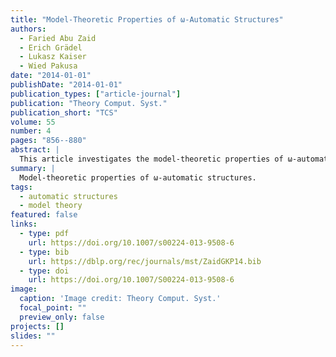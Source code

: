 ```yaml
---
title: "Model-Theoretic Properties of ω-Automatic Structures"
authors:
  - Faried Abu Zaid
  - Erich Grädel
  - Lukasz Kaiser
  - Wied Pakusa
date: "2014-01-01"
publishDate: "2014-01-01"
publication_types: ["article-journal"]
publication: "Theory Comput. Syst."
publication_short: "TCS"
volume: 55
number: 4
pages: "856--880"
abstract: |
  This article investigates the model-theoretic properties of ω-automatic structures, providing new results and characterizations in the field of logic and computer science.
summary: |
  Model-theoretic properties of ω-automatic structures.
tags:
  - automatic structures
  - model theory
featured: false
links:
  - type: pdf
    url: https://doi.org/10.1007/s00224-013-9508-6
  - type: bib
    url: https://dblp.org/rec/journals/mst/ZaidGKP14.bib
  - type: doi
    url: https://doi.org/10.1007/S00224-013-9508-6
image:
  caption: 'Image credit: Theory Comput. Syst.'
  focal_point: ""
  preview_only: false
projects: []
slides: ""
---
```


